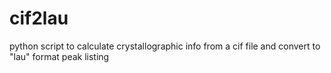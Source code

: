 # cif2lau
python script to calculate crystallographic info from a cif file and convert to "lau" format peak listing
